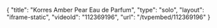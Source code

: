 {
    "title": "Korres Amber Pear Eau de Parfum",
    "type": "solo",
    "layout": "iframe-static",
    "videoId": "112369196",
    "url": "\/tvpembed\/112369196"
}